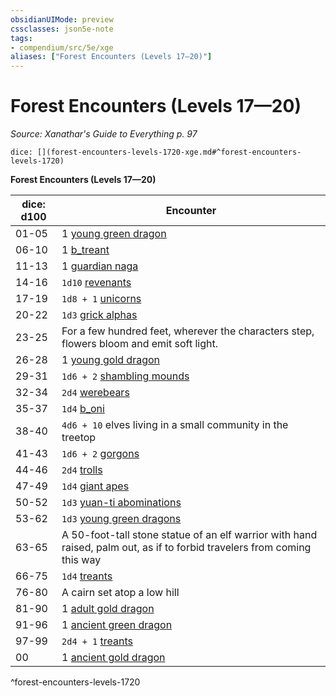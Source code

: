 ```yaml
---
obsidianUIMode: preview
cssclasses: json5e-note
tags:
- compendium/src/5e/xge
aliases: ["Forest Encounters (Levels 17—20)"]
---
```

# Forest Encounters (Levels 17—20)
*Source: Xanathar's Guide to Everything p. 97* 

`dice: [](forest-encounters-levels-1720-xge.md#^forest-encounters-levels-1720)`

**Forest Encounters (Levels 17—20)**

| dice: d100 | Encounter |
|------------|-----------|
| 01-05 | 1 [young green dragon](b_young-green-dragon.md) |
| 06-10 | 1 [b_treant](b_treant.md) |
| 11-13 | 1 [guardian naga](b_guardian-naga.md) |
| 14-16 | `1d10` [revenants](b_revenant.md) |
| 17-19 | `1d8 + 1` [unicorns](2.%20GM%20Tools/5eTools%20Compendium%20&%20Rules/z_compendium/bestiary/celestial/b_unicorn.md) |
| 20-22 | `1d3` [grick alphas](b_grick-alpha.md) |
| 23-25 | For a few hundred feet, wherever the characters step, flowers bloom and emit soft light. |
| 26-28 | 1 [young gold dragon](b_young-gold-dragon.md) |
| 29-31 | `1d6 + 2` [shambling mounds](b_shambling-mound.md) |
| 32-34 | `2d4` [werebears](b_werebear.md) |
| 35-37 | `1d4` [b_oni](b_oni.md) |
| 38-40 | `4d6 + 10` elves living in a small community in the treetop |
| 41-43 | `1d6 + 2` [gorgons](b_gorgon.md) |
| 44-46 | `2d4` [trolls](b_troll.md) |
| 47-49 | `1d4` [giant apes](b_giant-ape.md) |
| 50-52 | `1d3` [yuan-ti abominations](b_yuan-ti-abomination.md) |
| 53-62 | `1d3` [young green dragons](b_young-green-dragon.md) |
| 63-65 | A 50-foot-tall stone statue of an elf warrior with hand raised, palm out, as if to forbid travelers from coming this way |
| 66-75 | `1d4` [treants](b_treant.md) |
| 76-80 | A cairn set atop a low hill |
| 81-90 | 1 [adult gold dragon](b_adult-gold-dragon.md) |
| 91-96 | 1 [ancient green dragon](b_ancient-green-dragon.md) |
| 97-99 | `2d4 + 1` [treants](b_treant.md) |
| 00 | 1 [ancient gold dragon](b_ancient-gold-dragon.md) |
^forest-encounters-levels-1720